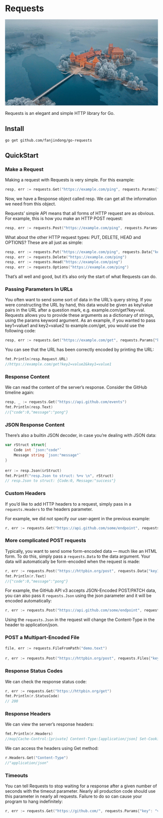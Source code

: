 # Requests
![](./images/TrakaiLithuania_ZH-CN0447602818_1920x1080.jpg)

Requests is an elegant and simple HTTP library for Go.

## Install

```shell script
go get github.com/fanjindong/go-requests
```

## QuickStart

### Make a Request

Making a request with Requests is very simple.
For this example:

```go
resp, err := requests.Get("https://example.com/ping", requests.Params{"key": "value"})
```
Now, we have a Response object called resp. We can get all the information we need from this object.

Requests’ simple API means that all forms of HTTP request are as obvious. For example, this is how you make an HTTP POST request:

```go
resp, err := requests.Post("https://example.com/ping", requests.Params{"k": "v"}, requests.Json{"key": "value"})
```

What about the other HTTP request types: PUT, DELETE, HEAD and OPTIONS? These are all just as simple:

```go
resp, err := requests.Put("https://example.com/ping", requests.Data{"key": "value"})
resp, err := requests.Delete("https://example.com/ping")
resp, err := requests.Head("https://example.com/ping")
resp, err := requests.Options("https://example.com/ping")
```
That’s all well and good, but it’s also only the start of what Requests can do.

### Passing Parameters In URLs

You often want to send some sort of data in the URL’s query string. 
If you were constructing the URL by hand, this data would be given as key/value pairs in the URL after a question mark, 
e.g. example.com/get?key=val. Requests allows you to provide these arguments as a dictionary of strings, 
using the params keyword argument. As an example, if you wanted to pass key1=value1 and key2=value2 to example.com/get, 
you would use the following code:

```go
resp, err := requests.Get("https://example.com/get", requests.Params{"key1": "value1", "key2": "value2"})
```
You can see that the URL has been correctly encoded by printing the URL:
```go
fmt.Println(resp.Request.URL)
//https://example.com/get?key2=value2&key1=value1
```

### Response Content

We can read the content of the server’s response. Consider the GitHub timeline again:

```go
resp, _ := requests.Get("https://api.github.com/events")
fmt.Println(resp.Text)
//{"code":0,"message":"pong"}
```

### JSON Response Content

There’s also a builtin JSON decoder, in case you’re dealing with JSON data:

```go
var rStruct struct{
    Code int `json:"code"`
    Message string `json:"message"`
}

err := resp.Json(&rStruct)
fmt.Printf("resp.Json to struct: %+v \n", rStruct)
// resp.Json to struct: {Code:0, Message:"success"} 
```

### Custom Headers

If you’d like to add HTTP headers to a request, simply pass in a `requests.Headers` to the headers parameter.

For example, we did not specify our user-agent in the previous example:

```go
r, err := requests.Get("https://api.github.com/some/endpoint", requests.Headers{"user-agent": "my-app/0.0.1"})
```

### More complicated POST requests

Typically, you want to send some form-encoded data — much like an HTML form. To do this, 
simply pass a `requests.Data` to the data argument. 
Your data will automatically be form-encoded when the request is made:

```go
r, err := requests.Post("https://httpbin.org/post", requests.Data{"key1": "value1", "key2": "value2"})
fmt.Println(r.Text)
//{"code":0,"message":"pong"}
```

For example, the GitHub API v3 accepts JSON-Encoded POST/PATCH data, 
you can also pass it `requests.Json` using the json parameter and it will be encoded automatically:

```go
r, err := requests.Post("https://api.github.com/some/endpoint", requests.Json{"key1": "value1", "key2": "value2"})
```

Using the `requests.Json` in the request will change the Content-Type in the header to application/json.

### POST a Multipart-Encoded File

```go
file, err := requests.FileFromPath("demo.text")

r, err := requests.Post("https://httpbin.org/post", requests.Files{"key": "value", "file": file})
```

### Response Status Codes

We can check the response status code:

```go
r, err := requests.Get("https://httpbin.org/get")
fmt.Println(r.StatusCode)
// 200
```

### Response Headers

We can view the server’s response headers:

```go
fmt.Println(r.Headers)
//map[Cache-Control:[private] Content-Type:[application/json] Set-Cookie:[QINGCLOUDELB=d9a2454c187d2875afb6701eb80e9c8761ebcf3b54797eae61b25b90f71273ea; path=/; HttpOnly]]

```
We can access the headers using Get method:

```go
r.Headers.Get("Content-Type")
//"application/json"
```

### Timeouts

You can tell Requests to stop waiting for a response after a given number of seconds with the timeout parameter. 
Nearly all production code should use this parameter in nearly all requests. 
Failure to do so can cause your program to hang indefinitely:


```go
r, err := requests.Get("https://github.com/", requests.Params{"key": "value"}, requests.Timeout(3*time.Secend))
```